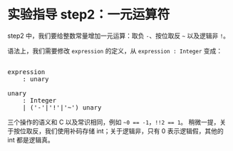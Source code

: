 # 实验指导 step2：一元运算符
step2 中，我们要给整数常量增加一元运算：取负 `-`、按位取反 `~` 以及逻辑非 `!`。

语法上，我们需要修改 `expression` 的定义，从 `expression : Integer` 变成：

<pre id='vimCodeElement'><code></code><div class="changed">
<span class="SpecRuleStart">expression</span>
<span class="SpecRuleIndicator">    :</span> <span class="SpecRule">unary</span>

<span class="SpecRuleStart">unary</span>
<span class="SpecRuleIndicator">    :</span> <span class="SpecToken">Integer</span>
<span class="SpecRuleIndicator">    |</span> <span class="SpecOperator">(</span><span class="SpecToken">'-'</span><span class="SpecOperator">|</span><span class="SpecToken">'!'</span><span class="SpecOperator">|</span><span class="SpecToken">'~'</span><span class="SpecOperator">)</span> <span class="SpecRule">unary</span>
</div></pre>

三个操作的语义和 C 以及常识相同，例如 `~0 == -1`，`!!2 == 1`。
稍微一提，关于按位取反，我们使用补码存储 int；关于逻辑非，只有 0 表示逻辑假，其他的 int 都是逻辑真。
